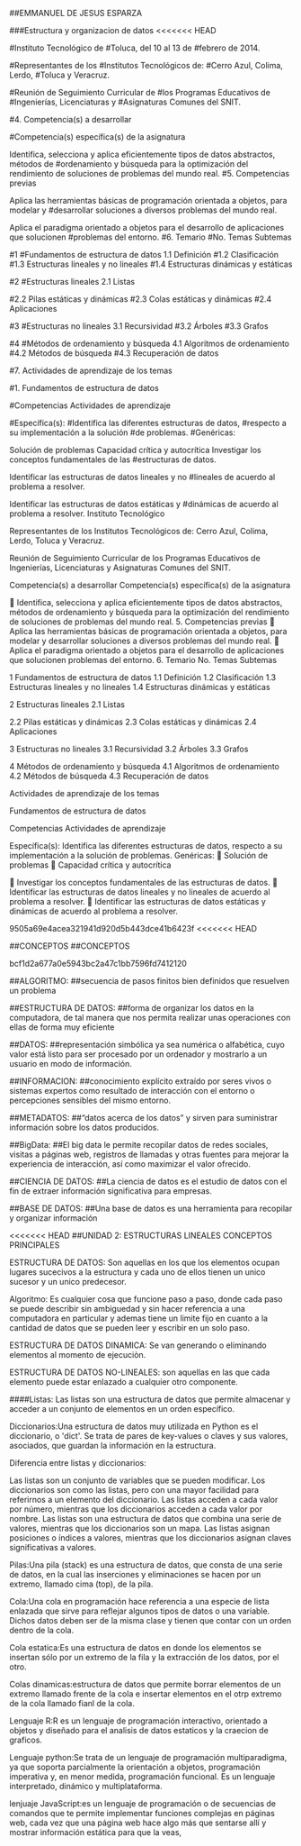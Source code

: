 ##EMMANUEL DE JESUS ESPARZA

###Estructura y organizacion de datos <<<<<<< HEAD

#Instituto Tecnológico de #Toluca, del 10 al 13 de #febrero de 2014.

#Representantes de los #Institutos Tecnológicos de: #Cerro Azul, Colima, Lerdo, #Toluca y Veracruz.

#Reunión de Seguimiento Curricular de #los Programas Educativos de #Ingenierías, Licenciaturas y #Asignaturas Comunes del SNIT.

#4. Competencia(s) a desarrollar

#Competencia(s) específica(s) de la asignatura

Identifica, selecciona y aplica eficientemente tipos de datos abstractos, métodos de
#ordenamiento y búsqueda para la optimización del rendimiento de soluciones de problemas del mundo real. #5. Competencias previas

Aplica las herramientas básicas de programación orientada a objetos, para modelar y
#desarrollar soluciones a diversos problemas del mundo real.

Aplica el paradigma orientado a objetos para el desarrollo de aplicaciones que solucionen
#problemas del entorno. #6. Temario #No. Temas Subtemas

#1 #Fundamentos de estructura de datos 1.1 Definición #1.2 Clasificación #1.3 Estructuras lineales y no lineales #1.4 Estructuras dinámicas y estáticas

#2 #Estructuras lineales 2.1 Listas

#2.2 Pilas estáticas y dinámicas #2.3 Colas estáticas y dinámicas #2.4 Aplicaciones

#3 #Estructuras no lineales 3.1 Recursividad #3.2 Árboles #3.3 Grafos

#4 #Métodos de ordenamiento y búsqueda 4.1 Algoritmos de ordenamiento #4.2 Métodos de búsqueda #4.3 Recuperación de datos

#7. Actividades de aprendizaje de los temas

#1. Fundamentos de estructura de datos

#Competencias Actividades de aprendizaje

#Específica(s): #Identifica las diferentes estructuras de datos, #respecto a su implementación a la solución #de problemas. #Genéricas:

Solución de problemas
Capacidad crítica y autocrítica
Investigar los conceptos fundamentales de las
#estructuras de datos.

Identificar las estructuras de datos lineales y no
#lineales de acuerdo al problema a resolver.

Identificar las estructuras de datos estáticas y
#dinámicas de acuerdo al problema a resolver.
Instituto Tecnológico

Representantes de los Institutos Tecnológicos de: Cerro Azul, Colima, Lerdo, Toluca y Veracruz.

Reunión de Seguimiento Curricular de los Programas Educativos de Ingenierías, Licenciaturas y Asignaturas Comunes del SNIT.

Competencia(s) a desarrollar
Competencia(s) específica(s) de la asignatura

 Identifica, selecciona y aplica eficientemente tipos de datos abstractos, métodos de ordenamiento y búsqueda para la optimización del rendimiento de soluciones de problemas del mundo real. 5. Competencias previas  Aplica las herramientas básicas de programación orientada a objetos, para modelar y desarrollar soluciones a diversos problemas del mundo real.  Aplica el paradigma orientado a objetos para el desarrollo de aplicaciones que solucionen problemas del entorno. 6. Temario No. Temas Subtemas

1 Fundamentos de estructura de datos 1.1 Definición 1.2 Clasificación 1.3 Estructuras lineales y no lineales 1.4 Estructuras dinámicas y estáticas

2 Estructuras lineales 2.1 Listas

2.2 Pilas estáticas y dinámicas 2.3 Colas estáticas y dinámicas 2.4 Aplicaciones

3 Estructuras no lineales 3.1 Recursividad 3.2 Árboles 3.3 Grafos

4 Métodos de ordenamiento y búsqueda 4.1 Algoritmos de ordenamiento 4.2 Métodos de búsqueda 4.3 Recuperación de datos

Actividades de aprendizaje de los temas

Fundamentos de estructura de datos

Competencias Actividades de aprendizaje

Específica(s): Identifica las diferentes estructuras de datos, respecto a su implementación a la solución de problemas. Genéricas:  Solución de problemas  Capacidad crítica y autocrítica

 Investigar los conceptos fundamentales de las estructuras de datos.  Identificar las estructuras de datos lineales y no lineales de acuerdo al problema a resolver.  Identificar las estructuras de datos estáticas y dinámicas de acuerdo al problema a resolver.

9505a69e4acea321941d920d5b443dce41b6423f <<<<<<< HEAD

##CONCEPTOS
##CONCEPTOS

bcf1d2a677a0e5943bc2a47c1bb7596fd7412120

##ALGORITMO: ##secuencia de pasos finitos bien definidos que resuelven un problema

##ESTRUCTURA DE DATOS: ##forma de organizar los datos en la computadora, de tal manera que nos permita realizar unas operaciones con ellas de forma muy eficiente

##DATOS: ##representación simbólica ya sea numérica o alfabética, cuyo valor está listo para ser procesado por un ordenador y mostrarlo a un usuario en modo de información.

##INFORMACION: ##conocimiento explícito extraído por seres vivos o sistemas expertos como resultado de interacción con el entorno o percepciones sensibles del mismo entorno.

##METADATOS: ##“datos acerca de los datos” y sirven para suministrar información sobre los datos producidos.

##BigData: ##El big data le permite recopilar datos de redes sociales, visitas a páginas web, registros de llamadas y otras fuentes para mejorar la experiencia de interacción, así como maximizar el valor ofrecido.

##CIENCIA DE DATOS: ##La ciencia de datos es el estudio de datos con el fin de extraer información significativa para empresas.

##BASE DE DATOS: ##Una base de datos es una herramienta para recopilar y organizar información

<<<<<<< HEAD ##UNIDAD 2: ESTRUCTURAS LINEALES
CONCEPTOS PRINCIPALES

ESTRUCTURA DE DATOS: Son aquellas en los que los elementos ocupan lugares sucecivos a la estructura y cada uno de ellos tienen un unico sucesor y un unico predecesor.

Algoritmo: Es cualquier cosa que funcione paso a paso, donde cada paso se puede describir sin ambiguedad y sin hacer referencia a una computadora en particular y ademas tiene un limite fijo en cuanto a la cantidad de datos que se pueden leer y escribir en un solo paso.

ESTRUCTURA DE DATOS DINAMICA: Se van generando o eliminando elementos al momento de ejecuciòn.

ESTRUCTURA DE DATOS NO-LINEALES: son aquellas en las que cada elemento puede estar enlazado a cualquier otro componente.

 
 
 ####Listas: Las listas son una estructura de datos que permite almacenar y acceder a un conjunto de elementos en un orden específico.

Diccionarios:Una estructura de datos muy utilizada en Python es el diccionario, o 'dict'. Se trata de pares de key-values o claves y sus valores, asociados, que guardan la información en la estructura.

Diferencia entre listas y diccionarios:

Las listas son un conjunto de variables que se pueden modificar. Los diccionarios son como las listas, pero con una mayor facilidad para referirnos a un elemento del diccionario. Las listas acceden a cada valor por número, mientras que los diccionarios acceden a cada valor por nombre. Las listas son una estructura de datos que combina una serie de valores, mientras que los diccionarios son un mapa. Las listas asignan posiciones o índices a valores, mientras que los diccionarios asignan claves significativas a valores.

Pilas:Una pila (stack) es una estructura de datos, que consta de una serie de datos, en la cual las inserciones y eliminaciones se hacen por un extremo, llamado cima (top), de la pila.

Cola:Una cola en programación hace referencia a una especie de lista enlazada que sirve para reflejar algunos tipos de datos o una variable. Dichos datos deben ser de la misma clase y tienen que contar con un orden dentro de la cola.

Cola estatica:Es una estructura de datos en donde los elementos se insertan sólo por un extremo de la fila y la extracción de los datos, por el otro.

Colas dinamicas:estructura de datos que permite borrar elementos de un extremo llamado frente de la cola e insertar elementos en el otrp extremo de la cola llamado fianl de la cola.

Lenguaje R:R es un lenguaje de programación interactivo, orientado a objetos y diseñado para el analisis de datos estaticos y la craecion de graficos.

Lenguaje python:Se trata de un lenguaje de programación multiparadigma, ya que soporta parcialmente la orientación a objetos, programación imperativa y, en menor medida, programación funcional. Es un lenguaje interpretado, dinámico y multiplataforma.

lenjuaje JavaScript:es un lenguaje de programación o de secuencias de comandos que te permite implementar funciones complejas en páginas web, cada vez que una página web hace algo más que sentarse allí y mostrar información estática para que la veas,
